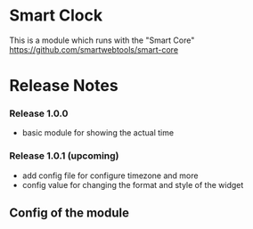 # Smart Clock
This is a module which runs with the "Smart Core" https://github.com/smartwebtools/smart-core
# Release Notes
### Release 1.0.0
- basic module for showing the actual time
### Release 1.0.1 (upcoming)
- add config file for configure timezone and more
- config value for changing the format and style of the widget

## Config of the module
